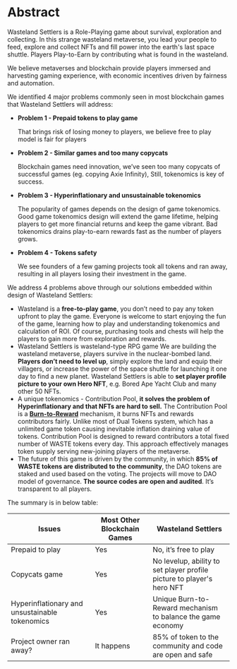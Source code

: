 # Abstract

Wasteland Settlers is a Role-Playing game about survival, exploration and collecting. In this strange wasteland metaverse, you lead your people to feed, explore and collect NFTs and fill power into the earth's last space shuttle. Players Play-to-Earn by contributing what is found in the wasteland.

We believe metaverses and blockchain provide players immersed and harvesting gaming experience, with economic incentives driven by fairness and automation.

We identified 4 major problems commonly seen in most blockchain games that Wasteland Settlers will address:

*   **Problem 1 - Prepaid tokens to play game**

    That brings risk of losing money to players, we believe free to play model is fair for players
*   **Problem 2 - Similar games and too many copycats**

    Blockchain games need innovation, we’ve seen too many copycats of successful games (eg. copying Axie Infinity), Still, tokenomics is key of success.
*   **Problem 3 - Hyperinflationary and unsustainable tokenomics**

    The popularity of games depends on the design of game tokenomics. Good game tokenomics design will extend the game lifetime, helping players to get more financial returns and keep the game vibrant. Bad tokenomics drains play-to-earn rewards fast as the number of players grows.
*   **Problem 4 - Tokens safety**

    We see founders of a few gaming projects took all tokens and ran away, resulting in all players losing their investment in the game.

We address 4 problems above through our solutions embedded within design of Wasteland Settlers:

* Wasteland is a **free-to-play game**, you don’t need to pay any token upfront to play the game. Everyone is welcome to start enjoying the fun of the game, learning how to play and understanding tokenomics and calculation of ROI. Of course, purchasing tools and chests will help the players to gain more from exploration and rewards.
* Wasteland Settlers is wasteland-type RPG game We are building the wasteland metaverse, players survive in the nuclear-bombed land. **Players don’t need to level up**, simply explore the land and equip their villagers, or increase the power of the space shuttle for launching it one day to find a new planet. Wasteland Settlers is able to **set player profile picture to your own Hero NFT**, e.g. Bored Ape Yacht Club and many other 50 NFTs.
* A unique tokenomics - Contribution Pool, **it solves the problem of Hyperinflationary and that NFTs are hard to sell.** The Contribution Pool is a [**Burn-to-Reward**](https://medium.com/@wastelandsettlers/burn-to-reward-mechanism-6e1ff859719) mechanism, it burns NFTs and rewards contributors fairly. Unlike most of Dual Tokens system, which has a unlimited game token causing inevitable inflation draining value of tokens. Contribution Pool is designed to reward contributors a total fixed number of WASTE tokens every day. This approach effectively manages token supply serving new-joining players of the metaverse.
* The future of this game is driven by the community, in which **85% of WASTE tokens are distributed to the community**, the DAO tokens are staked and used based on the voting. The projects will move to DAO model of governance. **The source codes are open and audited**. It’s transparent to all players.

The summary is in below table:

| Issues                                         | Most Other Blockchain Games  | Wasteland Settlers                                                     |
| ---------------------------------------------- | ---------------------------- | ---------------------------------------------------------------------- |
| Prepaid to play                                | Yes                          | No, it’s free to play                                                  |
| Copycats game                                  | Yes                          | No levelup, ability to set player profile picture to player's hero NFT |
| Hyperinflationary and unsustainable tokenomics | Yes                          | Unique Burn-to-Reward mechanism to balance the game economy            |
| Project owner ran away?                        | It happens                   | 85% of token to the community and code are open and safe               |

